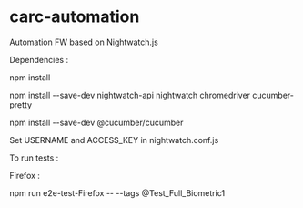 # carc-automation
Automation FW based on Nightwatch.js

Dependencies :

npm install


npm install --save-dev nightwatch-api nightwatch chromedriver cucumber-pretty


npm install --save-dev @cucumber/cucumber



Set USERNAME and ACCESS_KEY in nightwatch.conf.js



To run tests : 

Firefox : 

npm run e2e-test-Firefox -- --tags @Test_Full_Biometric1


